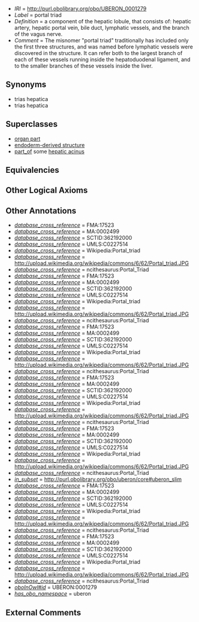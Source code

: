  * *IRI* = http://purl.obolibrary.org/obo/UBERON_0001279
 * *Label* = portal triad
 * *Definition* = a component of the hepatic lobule, that consists of:     hepatic artery,    hepatic portal vein,    bile duct,    lymphatic vessels,    and the branch of the vagus nerve.
 * *Comment* = The misnomer "portal triad" traditionally has included only the first three structures, and was named before lymphatic vessels were discovered in the structure. It can refer both to the largest branch of each of these vessels running inside the hepatoduodenal ligament, and to the smaller branches of these vessels inside the liver.

## Synonyms

 * trias hepatica
 * trias hepatica

## Superclasses

 * [organ part](../../UBERON/64/UBERON_0000064.md)
 * [endoderm-derived structure](../../UBERON/19/UBERON_0004119.md)
 * [part_of](../../BFO/50/BFO_0000050.md) some [hepatic acinus](../../UBERON/72/UBERON_0001172.md)

## Equivalencies


## Other Logical Axioms


## Other Annotations

 * *[database_cross_reference](../../ef/oboInOwl#hasDbXref.md)* = FMA:17523
 * *[database_cross_reference](../../ef/oboInOwl#hasDbXref.md)* = MA:0002499
 * *[database_cross_reference](../../ef/oboInOwl#hasDbXref.md)* = SCTID:362192000
 * *[database_cross_reference](../../ef/oboInOwl#hasDbXref.md)* = UMLS:C0227514
 * *[database_cross_reference](../../ef/oboInOwl#hasDbXref.md)* = Wikipedia:Portal_triad
 * *[database_cross_reference](../../ef/oboInOwl#hasDbXref.md)* = http://upload.wikimedia.org/wikipedia/commons/6/62/Portal_triad.JPG
 * *[database_cross_reference](../../ef/oboInOwl#hasDbXref.md)* = ncithesaurus:Portal_Triad
 * *[database_cross_reference](../../ef/oboInOwl#hasDbXref.md)* = FMA:17523
 * *[database_cross_reference](../../ef/oboInOwl#hasDbXref.md)* = MA:0002499
 * *[database_cross_reference](../../ef/oboInOwl#hasDbXref.md)* = SCTID:362192000
 * *[database_cross_reference](../../ef/oboInOwl#hasDbXref.md)* = UMLS:C0227514
 * *[database_cross_reference](../../ef/oboInOwl#hasDbXref.md)* = Wikipedia:Portal_triad
 * *[database_cross_reference](../../ef/oboInOwl#hasDbXref.md)* = http://upload.wikimedia.org/wikipedia/commons/6/62/Portal_triad.JPG
 * *[database_cross_reference](../../ef/oboInOwl#hasDbXref.md)* = ncithesaurus:Portal_Triad
 * *[database_cross_reference](../../ef/oboInOwl#hasDbXref.md)* = FMA:17523
 * *[database_cross_reference](../../ef/oboInOwl#hasDbXref.md)* = MA:0002499
 * *[database_cross_reference](../../ef/oboInOwl#hasDbXref.md)* = SCTID:362192000
 * *[database_cross_reference](../../ef/oboInOwl#hasDbXref.md)* = UMLS:C0227514
 * *[database_cross_reference](../../ef/oboInOwl#hasDbXref.md)* = Wikipedia:Portal_triad
 * *[database_cross_reference](../../ef/oboInOwl#hasDbXref.md)* = http://upload.wikimedia.org/wikipedia/commons/6/62/Portal_triad.JPG
 * *[database_cross_reference](../../ef/oboInOwl#hasDbXref.md)* = ncithesaurus:Portal_Triad
 * *[database_cross_reference](../../ef/oboInOwl#hasDbXref.md)* = FMA:17523
 * *[database_cross_reference](../../ef/oboInOwl#hasDbXref.md)* = MA:0002499
 * *[database_cross_reference](../../ef/oboInOwl#hasDbXref.md)* = SCTID:362192000
 * *[database_cross_reference](../../ef/oboInOwl#hasDbXref.md)* = UMLS:C0227514
 * *[database_cross_reference](../../ef/oboInOwl#hasDbXref.md)* = Wikipedia:Portal_triad
 * *[database_cross_reference](../../ef/oboInOwl#hasDbXref.md)* = http://upload.wikimedia.org/wikipedia/commons/6/62/Portal_triad.JPG
 * *[database_cross_reference](../../ef/oboInOwl#hasDbXref.md)* = ncithesaurus:Portal_Triad
 * *[database_cross_reference](../../ef/oboInOwl#hasDbXref.md)* = FMA:17523
 * *[database_cross_reference](../../ef/oboInOwl#hasDbXref.md)* = MA:0002499
 * *[database_cross_reference](../../ef/oboInOwl#hasDbXref.md)* = SCTID:362192000
 * *[database_cross_reference](../../ef/oboInOwl#hasDbXref.md)* = UMLS:C0227514
 * *[database_cross_reference](../../ef/oboInOwl#hasDbXref.md)* = Wikipedia:Portal_triad
 * *[database_cross_reference](../../ef/oboInOwl#hasDbXref.md)* = http://upload.wikimedia.org/wikipedia/commons/6/62/Portal_triad.JPG
 * *[database_cross_reference](../../ef/oboInOwl#hasDbXref.md)* = ncithesaurus:Portal_Triad
 * *[in_subset](../../et/oboInOwl#inSubset.md)* = http://purl.obolibrary.org/obo/uberon/core#uberon_slim
 * *[database_cross_reference](../../ef/oboInOwl#hasDbXref.md)* = FMA:17523
 * *[database_cross_reference](../../ef/oboInOwl#hasDbXref.md)* = MA:0002499
 * *[database_cross_reference](../../ef/oboInOwl#hasDbXref.md)* = SCTID:362192000
 * *[database_cross_reference](../../ef/oboInOwl#hasDbXref.md)* = UMLS:C0227514
 * *[database_cross_reference](../../ef/oboInOwl#hasDbXref.md)* = Wikipedia:Portal_triad
 * *[database_cross_reference](../../ef/oboInOwl#hasDbXref.md)* = http://upload.wikimedia.org/wikipedia/commons/6/62/Portal_triad.JPG
 * *[database_cross_reference](../../ef/oboInOwl#hasDbXref.md)* = ncithesaurus:Portal_Triad
 * *[database_cross_reference](../../ef/oboInOwl#hasDbXref.md)* = FMA:17523
 * *[database_cross_reference](../../ef/oboInOwl#hasDbXref.md)* = MA:0002499
 * *[database_cross_reference](../../ef/oboInOwl#hasDbXref.md)* = SCTID:362192000
 * *[database_cross_reference](../../ef/oboInOwl#hasDbXref.md)* = UMLS:C0227514
 * *[database_cross_reference](../../ef/oboInOwl#hasDbXref.md)* = Wikipedia:Portal_triad
 * *[database_cross_reference](../../ef/oboInOwl#hasDbXref.md)* = http://upload.wikimedia.org/wikipedia/commons/6/62/Portal_triad.JPG
 * *[database_cross_reference](../../ef/oboInOwl#hasDbXref.md)* = ncithesaurus:Portal_Triad
 * *[oboInOwl#id](../../id/oboInOwl#id.md)* = UBERON:0001279
 * *[has_obo_namespace](../../ce/oboInOwl#hasOBONamespace.md)* = uberon

## External Comments

